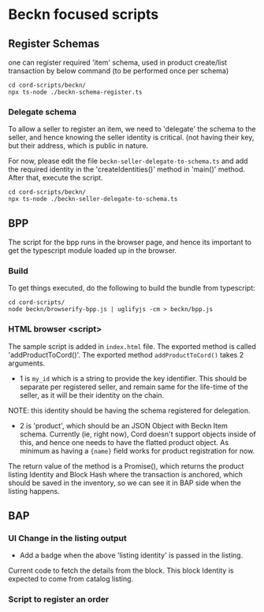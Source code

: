 
# Beckn focused scripts

## Register Schemas

one can register required 'item' schema, used in product create/list transaction by below command (to be performed once per schema)

```
cd cord-scripts/beckn/
npx ts-node ./beckn-schema-register.ts
```

### Delegate schema

To allow a seller to register an item, we need to 'delegate' the schema to the seller, and hence knowing the seller identity is critical. (not having their key, but their address, which is public in nature.

For now, please edit the file `beckn-seller-delegate-to-schema.ts` and add the required identity in the 'createIdentities()' method in 'main()' method. After that, execute the script.

```
cd cord-scripts/beckn/
npx ts-node ./beckn-seller-delegate-to-schema.ts
```


## BPP

The script for the bpp runs in the browser page, and hence its important to get the typescript module loaded up in the browser.

### Build

To get things executed, do the following to build the bundle from typescript:

```
cd cord-scripts/
node beckn/browserify-bpp.js | uglifyjs -cm > beckn/bpp.js
```

### HTML browser \<script\>

The sample script is added in `index.html` file. The exported method is called 'addProductToCord()'. The exported method `addProductToCord()` takes 2 arguments.

 * 1 is `my_id` which is a string to provide the key identifier. This should be separate per registered seller, and remain same for the life-time of the seller, as it will be their identity on the chain.

NOTE: this identity should be having the schema registered for delegation. 

 * 2 is 'product', which should be an JSON Object with Beckn Item schema. Currently (ie, right now), Cord doesn't support objects inside of this, and hence one needs to have the flatted product object. As minimum as having a `{name}` field works for product registration for now.

The return value of the method is a Promise(), which returns the product listing Identity and Block Hash where the transaction is anchored, which should be saved in the inventory, so we can see it in BAP side when the listing happens.


## BAP


### UI Change in the listing output

* Add a badge when the above 'listing identity' is passed in the listing.

Current code to fetch the details from the block. This block Identity is expected to come from catalog listing.

### Script to register an order

